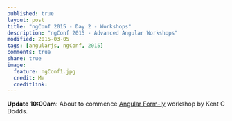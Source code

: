 ```yaml
---
published: true
layout: post
title: "ngConf 2015 - Day 2 - Workshops"
description: "ngConf 2015 - Advanced Angular Workshops"
modified: 2015-03-05
tags: [angularjs, ngConf, 2015]
comments: true
share: true 
image:
  feature: ngConf1.jpg
  credit: Me
  creditlink: 
---
```


**Update 10:00am**: About to commence [Angular Form-ly](https://github.com/formly-js/angular-formly) workshop by Kent C Dodds.


